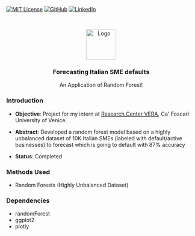 [![MIT License][license-shield]][license-url]
[![GitHub][github-shield]][github-url]
[![LinkedIn][linkedin-shield]][linkedin-url]

<!-- PROJECT LOGO -->
<br />
<p align="center">
  <a href="https://github.com/dang-trung/sme-default-forecast">
    <img src="https://raw.githubusercontent.com/othneildrew/Best-README-Template/master/images/logo.png" alt="Logo" width="80" height="80">
  </a>

  <h3 align="center">Forecasting Italian SME defaults</h3>
</p>
  <p align="center">
    An Application of Random Forest!
  </p>

### Introduction

* **Objective**: Project for my intern at
[Research Center VERA](https://www.unive.it/pag/35190/), Ca' Foscari University of Venice.

* **Abstract**: Developed a random forest model based on a highly unbalanced dataset of 10K Italian SMEs (labeled with default/active businesses) to forecast which is going to default with 87% accuracy
* **Status**: Completed

### Methods Used
* Random Forests (Highly Unbalanced Dataset)

### Dependencies
* randomForest
* ggplot2
* plotly

<!-- MARKDOWN LINKS & IMAGES -->
[github-shield]: https://img.shields.io/badge/-GitHub-black.svg?style=social&logo=github&colorB=555
[github-url]: https://github.com/dang-trung/
[license-shield]: https://img.shields.io/github/license/dang-trung/crypto-return-predictor.svg?style=social
[license-url]: https://github.com/dang-trung/crypto-return-predictor/blob/master/LICENSE.md
[linkedin-shield]: https://img.shields.io/badge/-LinkedIn-black.svg?style=social&logo=linkedin&colorB=555
[linkedin-url]: https://linkedin.com/in/dang-trung
